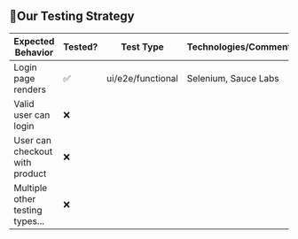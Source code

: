 ## 🧪Our Testing Strategy

| Expected Behavior                     | Tested? | Test Type         | Technologies/Comments |
|---------------------------------------| -- | ----------------- | ---------------- |
| Login page renders                    | ✅  | ui/e2e/functional | Selenium, Sauce Labs                 |
| Valid user can login                  | ❌  |  | |
| User can checkout with product        | ❌  |  | |
| Multiple other testing types...       | ❌  |  | |
